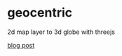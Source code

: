 # geocentric
2d map layer to 3d globe with threejs

[blog post](https://iamlukesky.github.io/blog/2017/05/29/3d-globe/)
